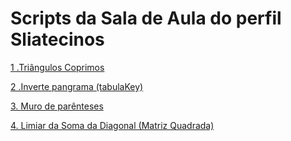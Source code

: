# Scripts da Sala de Aula do perfil Sliatecinos

[1 .Triângulos Coprimos](https://github.com/sliatecinos/saladeaula/blob/master/triangulos_coprimos.py)

[2 .Inverte pangrama (tabulaKey)](https://github.com/sliatecinos/saladeaula/blob/master/tabulaKey.py)

[3. Muro de parênteses](https://github.com/sliatecinos/saladeaula/blob/master/brackets_wall.py)

[4. Limiar da Soma da Diagonal (Matriz Quadrada)](https://github.com/sliatecinos/saladeaula/blob/master/limiar_matriz_quadrada.py)
